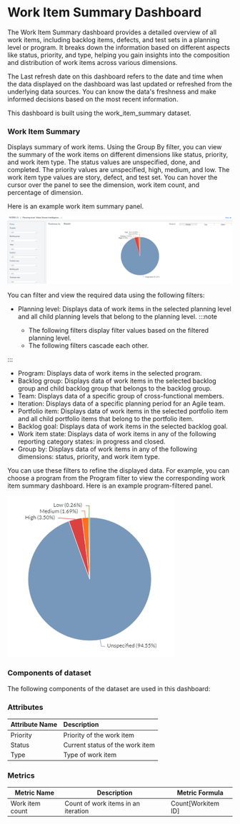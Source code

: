 # Work Item Summary Dashboard

The Work Item Summary dashboard provides a detailed overview of all work items, including backlog items, defects, and test sets in a planning level or program. It breaks down the information based on different aspects like status, priority, and type, helping you gain insights into the composition and distribution of work items across various dimensions.

 The Last refresh date on this dashboard refers to the date and time when the data displayed on the dashboard was last updated or refreshed from the underlying data sources. You can know the data's freshness and make informed decisions based on the most recent information.

This dashboard is built using the work_item_summary dataset.

### Work Item Summary
Displays summary of work items. Using the Group By filter, you can view the summary of the work items on different dimensions like status, priority, and work item type. The status values are unspecified, done, and completed. The priority values are unspecified, high, medium, and low. The work item type values are story, defect, and test set. You can hover the cursor over the panel to see the dimension, work item count, and percentage of dimension.

Here is an example work item summary panel.

![Work item summary](../images/work_item_summary.PNG)

You can filter and view the required data using the following filters:

- Planning level: Displays data of work items in the selected planning level and all child planning levels that belong to the planning level.
:::note

  - The following filters display filter values based on the filtered planning level.
  - The following filters cascade each other.

:::
- Program: Displays data of work items in the selected program.
- Backlog group: Displays data of work items in the selected backlog group and child backlog group that belongs to the backlog group.
- Team: Displays data of a specific group of cross-functional members.
- Iteration: Displays data of a specific planning period for an Agile team.
- Portfolio item: Displays data of work items in the selected portfolio item and all child portfolio items that belong to the portfolio item.
- Backlog goal: Displays data of work items in the selected backlog goal.
- Work item state: Displays data of work items in any of the following reporting category states: in progress and closed.
- Group by: Displays data of work items in any of the following dimensions: status, priority, and work item type.
 
You can use these filters to refine the displayed data. For example, you can choose a program from the Program filter to view the corresponding work item summary dashboard. Here is an example program-filtered panel.

![Work item summary filtered panel](../images/work_item_summary_filtered_panel.PNG)

### Components of dataset
The following components of the dataset are used in this dashboard: 

### Attributes
| Attribute Name  | Description |
|:-------------|:------------|
|Priority| Priority of the work item|
|Status|Current status of the work item|
|Type|Type of work item|

### Metrics
| Metric Name  | Description |Metric Formula|
|-------------|------------|-------------|
|Work item count|Count of work items in an iteration|Count[Workitem ID]|


